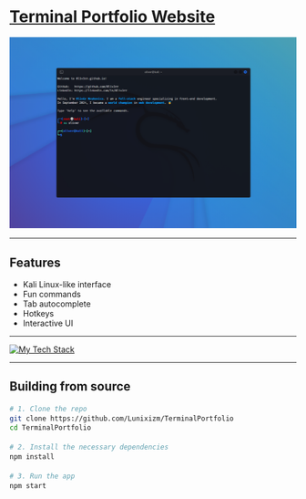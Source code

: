 <h1><a href="https://github.com/Lunixizm/Project-001" target="_blank">Terminal Portfolio Website</a></h1>

<img src="./screenshots/2024-09-30.png" alt="screenshot">

<hr>

## Features

- Kali Linux-like interface
- Fun commands
- Tab autocomplete
- Hotkeys
- Interactive UI

<hr>

[![My Tech Stack](https://github-readme-tech-stack.vercel.app/api/cards?title=Tech%20Stack&align=center&theme=light&borderRadius=10&fontSize=20&cardWidth=900&lineCount=3&line1=Python,Python,3776AB;Bash,Bash,121011;C,C,00599C;C++,C%2B%2B,00599C&line2=Linux,Linux,FCC624;Windows,Windows,0078D6;Metasploit,Metasploit,2E7EEA&line3=Burp%20Suite,Burp%20Suite,FF5722;Docker,Docker,2496ED;Git,Git,F05032;GitHub,GitHub,181717
)](https://github.com/0l1v3rr/github-readme-tech-stack)

<hr>

## Building from source

```sh
# 1. Clone the repo
git clone https://github.com/Lunixizm/TerminalPortfolio
cd TerminalPortfolio

# 2. Install the necessary dependencies
npm install

# 3. Run the app
npm start
```
